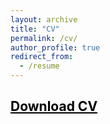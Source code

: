 ```yaml
---
layout: archive
title: "CV"
permalink: /cv/
author_profile: true
redirect_from:
  - /resume
---
```



## <a href = "https://john-weymark.github.io/files/J%20Weymark%20CV%20October%202023.pdf" target = "_blank" style = "color:black; text-decoration:underline"> Download CV </a>



